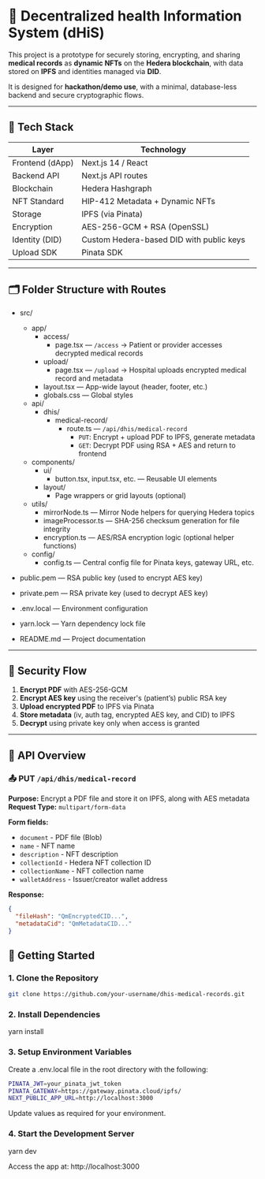 # 🏥 Decentralized health Information System (dHiS)

This project is a prototype for securely storing, encrypting, and sharing **medical records** as **dynamic NFTs** on the **Hedera blockchain**, with data stored on **IPFS** and identities managed via **DID**.

It is designed for **hackathon/demo use**, with a minimal, database-less backend and secure cryptographic flows.

---

## 🔧 Tech Stack

| Layer                    | Technology                             |
|--------------------------|-----------------------------------------|
| Frontend (dApp)          | Next.js 14 / React                      |
| Backend API              | Next.js API routes                      |
| Blockchain               | Hedera Hashgraph                        |
| NFT Standard             | HIP-412 Metadata + Dynamic NFTs         |
| Storage                  | IPFS (via Pinata)                       |
| Encryption               | AES-256-GCM + RSA (OpenSSL)            |
| Identity (DID)           | Custom Hedera-based DID with public keys|
| Upload SDK               | Pinata SDK                              |

---

## 🗂 Folder Structure with Routes

- src/
  - app/
    - access/
      - page.tsx  — `/access` → Patient or provider accesses decrypted medical records
    - upload/
      - page.tsx  — `/upload` → Hospital uploads encrypted medical record and metadata
    - layout.tsx — App-wide layout (header, footer, etc.)
    - globals.css — Global styles
  - api/
    - dhis/
      - medical-record/
        - route.ts — `/api/dhis/medical-record`
          - `PUT`: Encrypt + upload PDF to IPFS, generate metadata
          - `GET`: Decrypt PDF using RSA + AES and return to frontend
  - components/
    - ui/
      - button.tsx, input.tsx, etc. — Reusable UI elements
    - layout/
      - Page wrappers or grid layouts (optional)
  - utils/
    - mirrorNode.ts — Mirror Node helpers for querying Hedera topics
    - imageProcessor.ts — SHA-256 checksum generation for file integrity
    - encryption.ts — AES/RSA encryption logic (optional helper functions)
  - config/
    - config.ts — Central config file for Pinata keys, gateway URL, etc.

- public.pem — RSA public key (used to encrypt AES key)
- private.pem — RSA private key (used to decrypt AES key)
- .env.local — Environment configuration
- yarn.lock — Yarn dependency lock file
- README.md — Project documentation



---

## 🔐 Security Flow

1. **Encrypt PDF** with AES-256-GCM
2. **Encrypt AES key** using the receiver's (patient’s) public RSA key
3. **Upload encrypted PDF** to IPFS via Pinata
4. **Store metadata** (iv, auth tag, encrypted AES key, and CID) to IPFS
5. **Decrypt** using private key only when access is granted

---

## 🧪 API Overview

### 📤 PUT `/api/dhis/medical-record`

**Purpose:** Encrypt a PDF file and store it on IPFS, along with AES metadata  
**Request Type:** `multipart/form-data`

**Form fields:**

- `document` - PDF file (Blob)
- `name` - NFT name
- `description` - NFT description
- `collectionId` - Hedera NFT collection ID
- `collectionName` - NFT collection name
- `walletAddress` - Issuer/creator wallet address

**Response:**
```json
{
  "fileHash": "QmEncryptedCID...",
  "metadataCid": "QmMetadataCID..."
}

```

## 🚀 Getting Started

### 1. Clone the Repository

```bash
git clone https://github.com/your-username/dhis-medical-records.git
```

### 2. Install Dependencies

yarn install

### 3. Setup Environment Variables

Create a .env.local file in the root directory with the following:

```bash
PINATA_JWT=your_pinata_jwt_token
PINATA_GATEWAY=https://gateway.pinata.cloud/ipfs/
NEXT_PUBLIC_APP_URL=http://localhost:3000
```

Update values as required for your environment.

### 4. Start the Development Server
yarn dev

Access the app at: http://localhost:3000
